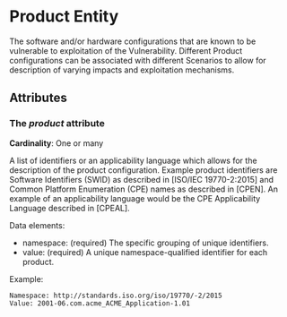 # Product Entity

The software and/or hardware configurations that are known to be vulnerable to exploitation of the Vulnerability. Different Product configurations can be associated with different Scenarios to allow for description of varying impacts and exploitation mechanisms.

## Attributes

### The *product* attribute

**Cardinality**: One or many

A list of identifiers or an applicability language which allows for the description of the product configuration. Example product identifiers are Software Identifiers (SWID) as described in [ISO/IEC 19770-2:2015] and Common Platform Enumeration (CPE) names as described in [CPEN]. An example of an applicability language would be the CPE Applicability Language described in [CPEAL].

Data elements:
- namespace: (required) The specific grouping of unique identifiers. 
- value: (required) A unique namespace-qualified identifier for each product.

Example:
```
Namespace: http://standards.iso.org/iso/19770/-2/2015 
Value: 2001-06.com.acme_ACME_Application-1.01
```
